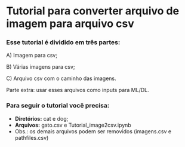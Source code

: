 # Tutorial para converter arquivo de imagem para arquivo csv


### Esse tutorial é dividido em três partes:


A) Imagem para csv;

B) Várias imagens para csv;

C) Arquivo csv com o caminho das imagens.

Parte extra: usar esses arquivos como inputs para ML/DL.

### Para seguir o tutorial você precisa:

- **Diretórios:** cat e dog;
- **Arquivos:** gato.csv e Tutorial_image2csv.ipynb
- Obs.: os demais arquivos podem ser removidos (imagens.csv e pathfiles.csv)
